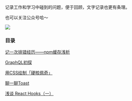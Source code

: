 记录工作和学习中碰到的问题，便于回顾，文字记录也更有条理。

也可以关注公众号哈～

![](https://raw.githubusercontent.com/sliwey/blog/master/images/qrcode.jpg)

### 目录

[记一次排错经历——npm缓存浅析](https://github.com/sliwey/blog/issues/1)

[GraphQL初探](https://github.com/sliwey/blog/issues/2)

[用CSS绘制「硬核佩奇」](https://github.com/sliwey/blog/issues/3)

[聊一聊Toast](https://github.com/sliwey/blog/issues/4)

[浅谈 React Hooks（一）](https://github.com/sliwey/blog/issues/5)

